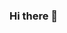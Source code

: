 ### Hi there 👋

<!--
**AnnaPerova88/AnnaPerova88** is a ✨ _special_ ✨ repository because its `README.md` (this file) appears on your GitHub profile.

<H1> Here are some ideas to get you started: </H1>

Hi, I'm Anna 👋

👩‍🎓 I graduated MSU, department in 2011. Got Masters degree in Psychology.
👋 I have been working as IT Headhunter for 12 years. Including Huawei, Samsung, Deutsche Bank etc. I headhunted Samsung AI Center Moscow team ( 4 ML/AI Labs, with Leaders etc)
⚡ I received HR Brand award in 2018 (Samsung Ai Center headhunting)
I'm Ladies in Tech and AI community founder and organised 1 conference and 4 meetups related to AI, ML, DL, BlockChain, Defi etc.
I'm blogging about tech career, career in Tech and AI, Machine learning etc.
I started to participate at Kaggle competitions this year and learnt a bit ML, DL, Computer Vision etc.
My core basic tech skills are: Python, Pytorch, Tensorflow, Keras, ML, DL, Computer Vision etc.

 📫 How to reach me: 
 Telegram: @funcareer


-->

